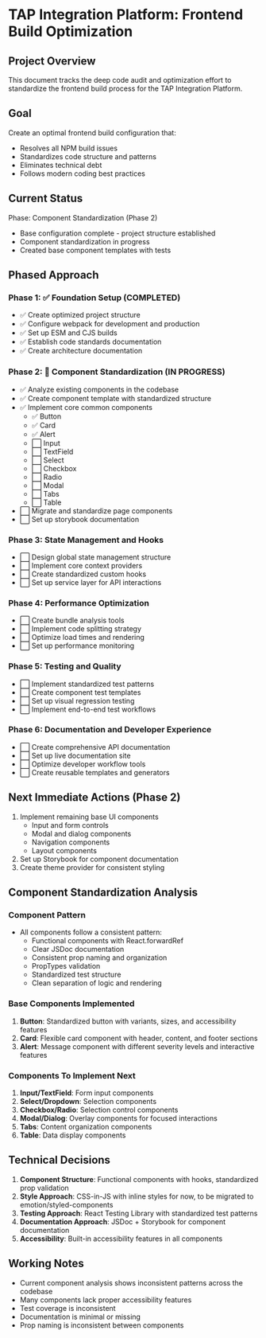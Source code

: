 # TAP Integration Platform: Frontend Build Optimization

## Project Overview
This document tracks the deep code audit and optimization effort to standardize the frontend build process for the TAP Integration Platform.

## Goal
Create an optimal frontend build configuration that:
- Resolves all NPM build issues
- Standardizes code structure and patterns
- Eliminates technical debt
- Follows modern coding best practices

## Current Status
Phase: Component Standardization (Phase 2)
- Base configuration complete - project structure established
- Component standardization in progress
- Created base component templates with tests

## Phased Approach

### Phase 1: ✅ Foundation Setup (COMPLETED)
- ✅ Create optimized project structure
- ✅ Configure webpack for development and production
- ✅ Set up ESM and CJS builds
- ✅ Establish code standards documentation
- ✅ Create architecture documentation

### Phase 2: 🔄 Component Standardization (IN PROGRESS)
- ✅ Analyze existing components in the codebase
- ✅ Create component template with standardized structure
- ✅ Implement core common components
  - ✅ Button
  - ✅ Card
  - ✅ Alert
  - ⬜ Input
  - ⬜ TextField
  - ⬜ Select
  - ⬜ Checkbox
  - ⬜ Radio
  - ⬜ Modal
  - ⬜ Tabs
  - ⬜ Table
- ⬜ Migrate and standardize page components
- ⬜ Set up storybook documentation

### Phase 3: State Management and Hooks
- ⬜ Design global state management structure
- ⬜ Implement core context providers
- ⬜ Create standardized custom hooks
- ⬜ Set up service layer for API interactions

### Phase 4: Performance Optimization
- ⬜ Create bundle analysis tools
- ⬜ Implement code splitting strategy
- ⬜ Optimize load times and rendering
- ⬜ Set up performance monitoring

### Phase 5: Testing and Quality
- ⬜ Implement standardized test patterns
- ⬜ Create component test templates
- ⬜ Set up visual regression testing
- ⬜ Implement end-to-end test workflows

### Phase 6: Documentation and Developer Experience
- ⬜ Create comprehensive API documentation
- ⬜ Set up live documentation site
- ⬜ Optimize developer workflow tools
- ⬜ Create reusable templates and generators

## Next Immediate Actions (Phase 2)
1. Implement remaining base UI components
   - Input and form controls
   - Modal and dialog components
   - Navigation components
   - Layout components
2. Set up Storybook for component documentation
3. Create theme provider for consistent styling

## Component Standardization Analysis

### Component Pattern
- All components follow a consistent pattern:
  - Functional components with React.forwardRef
  - Clear JSDoc documentation
  - Consistent prop naming and organization
  - PropTypes validation
  - Standardized test structure
  - Clean separation of logic and rendering

### Base Components Implemented
1. **Button**: Standardized button with variants, sizes, and accessibility features
2. **Card**: Flexible card component with header, content, and footer sections
3. **Alert**: Message component with different severity levels and interactive features

### Components To Implement Next
1. **Input/TextField**: Form input components
2. **Select/Dropdown**: Selection components
3. **Checkbox/Radio**: Selection control components
4. **Modal/Dialog**: Overlay components for focused interactions
5. **Tabs**: Content organization components
6. **Table**: Data display components

## Technical Decisions
1. **Component Structure**: Functional components with hooks, standardized prop validation
2. **Style Approach**: CSS-in-JS with inline styles for now, to be migrated to emotion/styled-components
3. **Testing Approach**: React Testing Library with standardized test patterns
4. **Documentation Approach**: JSDoc + Storybook for component documentation
5. **Accessibility**: Built-in accessibility features in all components

## Working Notes
- Current component analysis shows inconsistent patterns across the codebase
- Many components lack proper accessibility features
- Test coverage is inconsistent
- Documentation is minimal or missing
- Prop naming is inconsistent between components